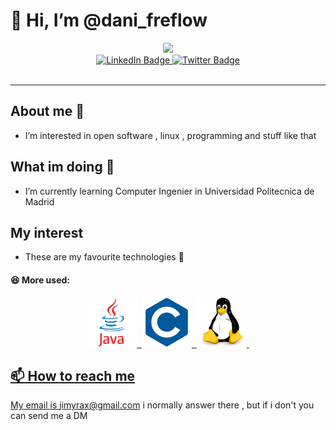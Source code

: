# 👋 Hi, I’m @dani_freflow
<div id = "header" align="center">
  <img src="https://media.tenor.com/images/ccb959edb41a02737755b2209ef7d97a/tenor.gif" width="100">
</div>

<div id="badges" align="center">
  <a href="https://www.linkedin.com/in/daniel-fern%C3%A1ndez-43775723b/">
    <img src="https://img.shields.io/badge/LinkedIn-blue?style=for-the-badge&logo=linkedin&logoColor=white" alt="LinkedIn Badge"/>
  </a>
  <a href="https://twitter.com/dani_freflow">
    <img src="https://img.shields.io/badge/Twitter-blue?style=for-the-badge&logo=twitter&logoColor=white" alt="Twitter Badge"/>
  </a>
</div>
<div id = "counter" align="center">
<img src="https://komarev.com/ghpvc/?username=danifreflow&style=flat-square&color=green" alt=""/>
</div>

---
## About me 👀
-  I’m interested in open software , linux , programming and stuff like that

## What im doing 🌱 
- I’m currently learning Computer Ingenier in Universidad Politecnica de Madrid


## My interest
- These are my favourite technologies 💞️ 

  
#### :satisfied: More used:
<div align="center">
  <a href="#">
      <img src="https://github.com/devicons/devicon/blob/master/icons/java/java-original-wordmark.svg" title="Java" alt="Java" width="80" height="80"/>&nbsp;
  <img src="https://github.com/devicons/devicon/blob/master/icons/c/c-plain.svg" title="C" alt="c" width="80" height="80"/>&nbsp;
  <img src="https://github.com/devicons/devicon/blob/master/icons/linux/linux-original.svg" title="C" alt="c" width="80" height="80"/>&nbsp;


</div>
  
 
##  📫 How to reach me 
 My email is jimyrax@gmail.com i normally answer there , but if i don't you can send me a DM

<!---
danifreflow/danifreflow is a ✨ special ✨ repository because its `README.md` (this file) appears on your GitHub profile.
You can click the Preview link to take a look at your changes.
--->
